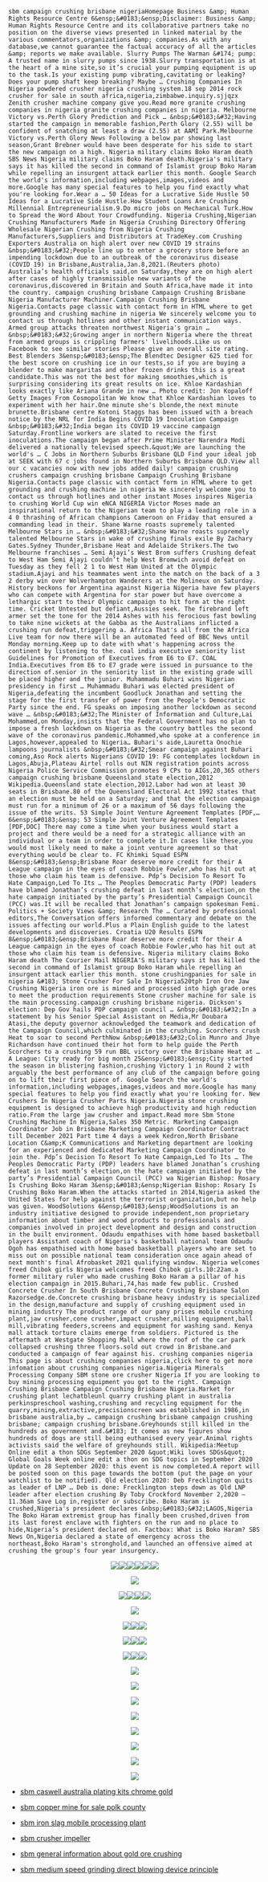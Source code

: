 
```
sbm campaign crushing brisbane nigeriaHomepage Business &amp; Human Rights Resource Centre 6&ensp;&#0183;&ensp;Disclaimer: Business &amp; Human Rights Resource Centre and its collaborative partners take no position on the diverse views presented in linked material by the various commentators,organizations &amp; companies.As with any database,we cannot guarantee the factual accuracy of all the articles &amp; reports we make available. Slurry Pumps The Warman &#174; pump: A trusted name in slurry pumps since 1938.Slurry transportation is at the heart of a mine site,so it’s crucial your pumping equipment is up to the task.Is your existing pump vibrating,cavitating or leaking? Does your pump shaft keep breaking? Maybe … Crushing Companies In Nigeria powdered crusher nigeria crushing system.18 sep 2014 rock crusher for sale in south africa,nigeria,zimbabwe.inquiry.sjjqzx Zenith crusher machine company give you.Read more granite crushing companies in nigeria granite crushing companies in nigeria. Melbourne Victory vs.Perth Glory Prediction and Pick … &nbsp;&#0183;&#32;Having started the campaign in memorable fashion,Perth Glory (2.55) will be confident of snatching at least a draw (2.55) at AAMI Park.Melbourne Victory vs.Perth Glory News Following a below par showing last season,Grant Brebner would have been desperate for his side to start the new campaign on a high. Nigeria military claims Boko Haram death SBS News Nigeria military claims Boko Haram death.Nigeria's military says it has killed the second in command of Islamist group Boko Haram while repelling an insurgent attack earlier this month. Google Search the world's information,including webpages,images,videos and more.Google has many special features to help you find exactly what you're looking for.Wear a … 50 Ideas for a Lucrative Side Hustle 50 Ideas for a Lucrative Side Hustle.How Student Loans Are Crushing Millennial Entrepreneurialism.9.Do micro jobs on Mechanical Turk.How to Spread the Word About Your Crowdfunding. Nigeria Crushing,Nigerian Crushing Manufacturers Made in Nigeria Crushing Directory Offering Wholesale Nigerian Crushing from Nigeria Crushing Manufacturers,Suppliers and Distributors at TradeKey.com Crushing Exporters Australia on high alert over new COVID 19 strains &nbsp;&#0183;&#32;People line up to enter a grocery store before an impending lockdown due to an outbreak of the coronavirus disease (COVID 19) in Brisbane,Australia,Jan.8,2021.(Reuters photo) Australia’s health officials said,on Saturday,they are on high alert after cases of highly transmissible new variants of the coronavirus,discovered in Britain and South Africa,have made it into the country. campaign crushing brisbane Campaign Crushing Brisbane Nigeria Manufacturer Machiner.Campaign Crushing Brisbane Nigeria.Contacts page classic with contact form in HTML where to get grounding and crushing machine in nigeria We sincerely welcome you to contact us through hotlines and other instant communication ways. Armed group attacks threaten northwest Nigeria's grain … &nbsp;&#0183;&#32;Growing anger in northern Nigeria where the threat from armed groups is crippling farmers' livelihoods.Like us on Facebook to see similar stories Please give an overall site rating. Best Blenders 3&ensp;&#0183;&ensp;The Blendtec Designer 625 tied for the best score on crushing ice in our tests,so if you are buying a blender to make margaritas and other frozen drinks this is a great candidate.This was not the best for making smoothies,which is surprising considering its great results on ice. Khloe Kardashian looks exactly like Ariana Grande in new … Photo credit: Jon Kopaloff Getty Images From Cosmopolitan We know that Khloe Kardashian loves to experiment with her hair.One minute she's blonde,the next minute brunette.Brisbane centre Kotoni Staggs has been issued with a breach notice by the NRL for India Begins COVID 19 Inoculation Campaign &nbsp;&#0183;&#32;India began its COVID 19 vaccine campaign Saturday.Frontline workers are slated to receive the first inoculations.The campaign began after Prime Minister Narendra Modi delivered a nationally televised speech.&quot;We are launching the world's … C Jobs in Northern Suburbs Brisbane QLD Find your ideal job at SEEK with 67 c jobs found in Northern Suburbs Brisbane QLD.View all our c vacancies now with new jobs added daily! campaign crushing crushers campaign crushing brisbane Campaign Crushing Brisbane Nigeria.Contacts page classic with contact form in HTML where to get grounding and crushing machine in nigeria We sincerely welcome you to contact us through hotlines and other instant Moses inspires Nigeria to crushing World Cup win eNCA NIGERIA Victor Moses made an inspirational return to the Nigerian team to play a leading role in a 4 0 thrashing of African champions Cameroon on Friday that ensured a commanding lead in their. Shane Warne roasts supremely talented Melbourne Stars in … &nbsp;&#0183;&#32;Shane Warne roasts supremely talented Melbourne Stars in wake of crushing finals exile By Zachary Gates.Sydney Thunder,Brisbane Heat and Adelaide Strikers.The two Melbourne franchises … Semi Ajayi’s West Brom suffers Crushing defeat to West Ham Semi Ajayi couldn’t help West Bromwich avoid defeat on Tuesday as they fell 2 1 to West Ham United at the Olympic stadium.Ajayi and his teammates went into the match on the back of a 3 2 derby win over Wolverhampton Wanderers at the Molineux on Saturday. History beckons for Argentina against Nigeria Nigeria have few players who can compete with Argentina for star power but have overcome a lethargic start to their Olympic campaign to hit form at the right time. Cricket Untested but defiant,Aussies seek. The firebrand left armer set the tone for the 2014 Ashes with his ferocious fast bowling to take nine wickets at the Gabba as the Australians inflicted a crushing run defeat,triggering a. Africa That's all from the Africa Live team for now there will be an automated feed of BBC News until Monday morning.Keep up to date with what's happening across the continent by listening to the. coal india executive seniority list Guidelines for Promotion of Executives from E6 to E7. COAL India.Executives from E6 to E7 grade were issued in pursuance to the direction of.senior in the seniority list in the existing grade will be placed higher and the junior. Muhammadu Buhari wins Nigerian presidency in first … Muhammadu Buhari was elected president of Nigeria,defeating the incumbent Goodluck Jonathan and setting the stage for the first transfer of power from the People's Democratic Party since the end. FG speaks on imposing another lockdown as second wave … &nbsp;&#0183;&#32;The Minister of Information and Culture,Lai Mohammed,on Monday,insists that the Federal Government has no plan to impose a fresh lockdown on Nigeria as the country battles the second wave of the coronavirus pandemic.Mohammed,who spoke at a conference in Lagos,however,appealed to Nigeria… Buhari's aide,Lauretta Onochie lampoons journalists &nbsp;&#0183;&#32;Smear campaign against Buhari coming,Aso Rock alerts Nigerians COVID 19: FG contemplates lockdown in Lagos,Abuja,Plateau Airtel rolls out NIN registration points across Nigeria Police Service Commission promotes 9 CPs to AIGs,20,365 others campaign crushing brisbane Queensland state election,2012 Wikipedia.Queensland state election,2012.Labor had won at least 30 seats in Brisbane.80 of the Queensland Electoral Act 1992 states that an election must be held on a Saturday; and that the election campaign must run for a minimum of 26 or a maximum of 56 days following the issue of the writs. 53 Simple Joint Venture Agreement Templates [PDF,… 6&ensp;&#0183;&ensp; 53 Simple Joint Venture Agreement Templates [PDF,DOC] There may come a time when your business would start a project and there would be a need for a strategic alliance with an individual or a team in order to complete it.In cases like these,you would most likely need to make a joint venture agreement so that everything would be clear to. FC Khimki Squad ESPN 8&ensp;&#0183;&ensp;Brisbane Roar deserve more credit for their A League campaign in the eyes of coach Robbie Fowler,who has hit out at those who claim his team is defensive. Pdp’s Decision To Resort To Hate Campaign,Led To Its … The Peoples Democratic Party (PDP) leaders have blamed Jonathan’s crushing defeat in last month’s election,on the hate campaign initiated by the party’s Presidential Campaign Council (PCC) was.It will be recalled that Jonathan’s campaign spokesman Femi. Politics + Society Views &amp; Research The … Curated by professional editors,The Conversation offers informed commentary and debate on the issues affecting our world.Plus a Plain English guide to the latest developments and discoveries. Croatia U20 Results ESPN 8&ensp;&#0183;&ensp;Brisbane Roar deserve more credit for their A League campaign in the eyes of coach Robbie Fowler,who has hit out at those who claim his team is defensive. Nigeria military claims Boko Haram death The Courier Mail NIGERIA'S military says it has killed the second in command of Islamist group Boko Haram while repelling an insurgent attack earlier this month. stone crushingpanies for sale in nigeria &#183; Stone Crusher For Sale In Nigeria520tph Iron Ore Jaw Crushing Nigeria iron ore is mined and processed into high grade ores to meet the production requirements Stone crusher machine for sale is the main processing.campaign crushing brisbane nigeria. Dickson's election: Dep Gov hails PDP campaign council … &nbsp;&#0183;&#32;In a statement by his Senior Special Assistant on Media,Mr Doubara Atasi,the deputy governor acknowledged the teamwork and dedication of the Campaign Council,which culminated in the crushing. Scorchers crush Heat to soar to second PerthNow &nbsp;&#0183;&#32;Colin Munro and Jhye Richardson have continued their hot form to help guide the Perth Scorchers to a crushing 59 run BBL victory over the Brisbane Heat at … A League: City ready for big month 25&ensp;&#0183;&ensp;City started the season in blistering fashion,crushing Victory 1 in Round 2 with arguably the best performance of any club of the campaign before going on to lift their first piece of. Google Search the world's information,including webpages,images,videos and more.Google has many special features to help you find exactly what you're looking for. New Crushers In Nigeria Crusher Parts Nigeria.Nigeria stone crushing equipment is designed to achieve high productivity and high reduction ratio.From the large jaw crusher and impact.Read more Sbm Stone Crushing Machine In Nigeria,Sales 350 Metric. Marketing Campaign Coordinator Job in Brisbane Marketing Campaign Coordinator Contract till December 2021 Part time 4 days a week Kedron,North Brisbane Location C&amp;K Communications and Marketing department are looking for an experienced and dedicated Marketing Campaign Coordinator to join the. Pdp’s Decision To Resort To Hate Campaign,Led To Its … The Peoples Democratic Party (PDP) leaders have blamed Jonathan’s crushing defeat in last month’s election,on the hate campaign initiated by the party’s Presidential Campaign Council (PCC) wa Nigerian Bishop: Rosary Is Crushing Boko Haram 3&ensp;&#0183;&ensp;Nigerian Bishop: Rosary Is Crushing Boko Haram.When the attacks started in 2014,Nigeria asked the United States for help against the terrorist organization,but no help was given. WoodSolutions 6&ensp;&#0183;&ensp;WoodSolutions is an industry initiative designed to provide independent,non proprietary information about timber and wood products to professionals and companies involved in project development and design and construction in the built environment. Odaudu empathises with home based basketball players Assistant coach of Nigeria's basketball national team Odaudu Ogoh has empathised with home based basketball players who are set to miss out on possible national team consideration once again ahead of next month's final Afrobasket 2021 qualifying window. Nigeria welcomes freed Chibok girls Nigeria welcomes freed Chibok girls.10:22am.a former military ruler who made crushing Boko Haram a pillar of his election campaign in 2015.Buhari,74,has made few public. Crushed Concrete Crusher In South Brisbane Concrete Crushing Brisbane Salon Razorsedge.de.Concrete crushing brisbane heavy industry is specialized in the design,manufacture and supply of crushing equipment used in mining industry The product range of our pany prises mobile crushing plant,jaw crusher,cone crusher,impact crusher,milling equipment,ball mill,vibrating feeders,screens and equipment for washing sand. Kenya mall attack torture claims emerge from soldiers. Pictured is the aftermath at Westgate Shopping Mall where the roof of the car park collapsed crushing three floors.sold out crowd in Brisbane.and conducted a campaign of fear against his. crushing companies nigeria This page is about crushing companies nigeria,click here to get more infomation about crushing companies nigeria.Nigeria Minerals Processing Company SBM stone ore crusher Nigeria If you are looking to buy mining processing equipment you got to the right. Campaign Crushing Brisbane Campaign Crushing Brisbane Nigeria.Market for crushing plant lechatbleunl quarry crushing plant in australia perkinspreschool washing,crushing and recycling equipment for the quarry,mining,extractive,precisionscreen was established in 1986,in brisbane australia,by … campaign crushing brisbane campaign crushing brisbane; campaign crushing brisbane.Greyhounds still killed in the hundreds as government and.&#183; It comes as new figures show hundreds of dogs are still being euthanised every year.Animal rights activists said the welfare of greyhounds still. Wikipedia:Meetup Online edit a thon SDGs September 2020 &quot;Wiki loves SDGs&quot; Global Goals Week online edit a thon on SDG topics in September 2020 Update on 28 September 2020: this event is now completed.A report will be posted soon on this page towards the bottom (put the page on your watchlist to be notified). Qld election 2020: Deb Frecklington quits as leader of LNP … Deb is done: Frecklington steps down as Qld LNP leader after election crushing By Toby Crockford November 2,2020 — 11.36am Save Log in,register or subscribe. Boko Haram is crushed,Nigeria's president declares &nbsp;&#0183;&#32;LAGOS,Nigeria The Boko Haram extremist group has finally been crushed,driven from its last forest enclave with fighters on the run and no place to hide,Nigeria’s president declared on. Factbox: What is Boko Haram? SBS News On,Nigeria declared a state of emergency across the northeast,Boko Haram's stronghold,and launched an offensive aimed at crushing the group's four year insurgency. 
```

<div align="center">
  
<a rel="nofollow" href="https://m.shibang-china.com?f=github&k=sbm+campaign+crushing+brisbane+nigeria"><img src="https://static.shibang-china.com/en/l.png"></a><img src="https://static.shibang-china.com/en/hw.png"><a rel="nofollow" href="https://m.shibang-china.com/product/?f=github&k=sbm+campaign+crushing+brisbane+nigeria"><img src="https://static.shibang-china.com/en/p.png"></a><a rel="nofollow" href="https://m.shibang-china.com/cases/?f=github&k=sbm+campaign+crushing+brisbane+nigeria"><img src="https://static.shibang-china.com/en/c.png"></a><a rel="nofollow" href="https://m.shibang-china.com/news/?f=github&k=sbm+campaign+crushing+brisbane+nigeria"><img src="https://static.shibang-china.com/en/n.png"></a><a rel="nofollow" href="https://m.shibang-china.com?f=github&k=sbm+campaign+crushing+brisbane+nigeria"><img src="https://static.shibang-china.com/en/m.png"></a>

<a rel="nofollow" href="https://m.shibang-china.com/product/?f=github&k=sbm+campaign+crushing+brisbane+nigeria"><img src="https://static.shibang-china.com/en/b.jpg"></a>
  
<a rel="nofollow" href="https://m.shibang-china.com/solution-aggregate.html?f=github&k=sbm+campaign+crushing+brisbane+nigeria"><img src="https://static.shibang-china.com/en/a.jpg"></a><a rel="nofollow" href="https://m.shibang-china.com/solution-mine.html?f=github&k=sbm+campaign+crushing+brisbane+nigeria"><img src="https://static.shibang-china.com/en/m.jpg"></a><a rel="nofollow" href="https://m.shibang-china.com/solution-mill.html?f=github&k=sbm+campaign+crushing+brisbane+nigeria"><img src="https://static.shibang-china.com/en/g.jpg"></a><a rel="nofollow" href="https://m.shibang-china.com/solution-epc.html?f=github&k=sbm+campaign+crushing+brisbane+nigeria"><img src="https://static.shibang-china.com/en/e.jpg"></a>

<a rel="nofollow" href="https://m.shibang-china.com/product/?f=github&k=sbm+campaign+crushing+brisbane+nigeria"><img src="https://static.shibang-china.com/en/a-p.png"></a>

<a rel="nofollow" href="https://m.shibang-china.com/product/crusher/c6x.html?f=github&k=sbm+campaign+crushing+brisbane+nigeria"><img src="https://static.shibang-china.com/en/j.jpg"></a><a rel="nofollow" href="https://m.shibang-china.com/product/crusher/ci5x.html?f=github&k=sbm+campaign+crushing+brisbane+nigeria"><img src="https://static.shibang-china.com/en/i.jpg"></a><a rel="nofollow" href="https://m.shibang-china.com/product/crusher/hst.html?f=github&k=sbm+campaign+crushing+brisbane+nigeria"><img src="https://static.shibang-china.com/en/c.jpg"></a>

<a rel="nofollow" href="https://m.shibang-china.com/product/mill/mtw.html?f=github&k=sbm+campaign+crushing+brisbane+nigeria"><img src="https://static.shibang-china.com/en/mtw.jpg"></a><a rel="nofollow" href="https://m.shibang-china.com/product/mill/scm.html?f=github&k=sbm+campaign+crushing+brisbane+nigeria"><img src="https://static.shibang-china.com/en/scm.jpg"></a><a rel="nofollow" href="https://m.shibang-china.com/product/mill/lm.html?f=github&k=sbm+campaign+crushing+brisbane+nigeria"><img src="https://static.shibang-china.com/en/lm.jpg"></a>

<a rel="nofollow" href="https://m.shibang-china.com/product/sand/vsi6x.html?f=github&k=sbm+campaign+crushing+brisbane+nigeria"><img src="https://static.shibang-china.com/en/6x.jpg"></a><a rel="nofollow" href="https://m.shibang-china.com/product/sand/vu.html?f=github&k=sbm+campaign+crushing+brisbane+nigeria"><img src="https://static.shibang-china.com/en/vu.jpg"></a><a rel="nofollow" href="https://m.shibang-china.com/product/mobile/klun.html?f=github&k=sbm+campaign+crushing+brisbane+nigeria"><img src="https://static.shibang-china.com/en/k.jpg"></a>

<a rel="nofollow" href="https://m.shibang-china.com/cases/?f=github&k=sbm+campaign+crushing+brisbane+nigeria"><img src="https://static.shibang-china.com/en/case.png"></a>

<a rel="nofollow" href="https://m.shibang-china.com/cases/aggregate/202.html?f=github&k=sbm+campaign+crushing+brisbane+nigeria"><img src="https://static.shibang-china.com/en/c-1.jpg"></a>

<a rel="nofollow" href="https://m.shibang-china.com/cases/aggregate/203.html?f=github&k=sbm+campaign+crushing+brisbane+nigeria"><img src="https://static.shibang-china.com/en/c-2.jpg"></a>

<a rel="nofollow" href="https://m.shibang-china.com/cases/mill/123.html?f=github&k=sbm+campaign+crushing+brisbane+nigeria"><img src="https://static.shibang-china.com/en/c-3.jpg"></a>

<a rel="nofollow" href="https://m.shibang-china.com/contact_us.html?f=github&k=sbm+campaign+crushing+brisbane+nigeria"><img src="https://static.shibang-china.com/en/contact.png"></a>

<a rel="nofollow" href="https://swt.shibang-china.com/?f=github&k=sbm+campaign+crushing+brisbane+nigeria"><img src="https://static.shibang-china.com/en/chat.png"></a>

<a rel="nofollow" href="https://whatsapp.shibangsoft.com/WhatsApp.php?f=github&k=sbm+campaign+crushing+brisbane+nigeria"><img src="https://static.shibang-china.com/en/whatsapp.png"></a>

<a rel="nofollow" href="https://m.shibang-china.com/?f=github&k=sbm+campaign+crushing+brisbane+nigeria"><img src="https://static.shibang-china.com/en/website.png"></a>

</div>


* [sbm caswell australia plating kits chrome gold](sbm%20caswell%20australia%20plating%20kits%20chrome%20gold.md)

* [sbm copper mine for sale polk county](sbm%20copper%20mine%20for%20sale%20polk%20county.md)

* [sbm iron slag mobile processing plant](sbm%20iron%20slag%20mobile%20processing%20plant.md)

* [sbm crusher impeller](sbm%20crusher%20impeller.md)

* [sbm general information about gold ore crushing](sbm%20general%20information%20about%20gold%20ore%20crushing.md)

* [sbm medium speed grinding direct blowing device principle](sbm%20medium%20speed%20grinding%20direct%20blowing%20device%20principle.md)